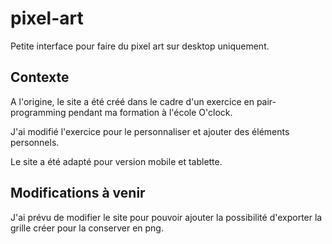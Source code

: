 # pixel-art
Petite interface pour faire du pixel art sur desktop uniquement.

## Contexte
A l'origine, le site a été créé dans le cadre d'un exercice en pair-programming pendant ma formation à l'école O'clock. 

J'ai modifié l'exercice pour le personnaliser et ajouter des éléments personnels.

Le site a été adapté pour version mobile et tablette.

## Modifications à venir
J'ai prévu de modifier le site pour pouvoir ajouter la possibilité d'exporter la grille créer pour la conserver en png. 
